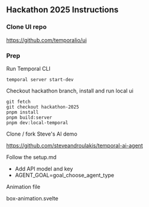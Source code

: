 ## Hackathon 2025 Instructions

### Clone UI repo

https://github.com/temporalio/ui

### Prep

Run Temporal CLI

```
temporal server start-dev
```

Checkout hackathon branch, install and run local ui

```
git fetch
git checkout hackathon-2025
pnpm install
pnpm build:server
pnpm dev:local-temporal
```

Clone / fork Steve's AI demo

https://github.com/steveandroulakis/temporal-ai-agent

Follow the setup.md

- Add API model and key
- AGENT_GOAL=goal_choose_agent_type


Animation file

box-animation.svelte
